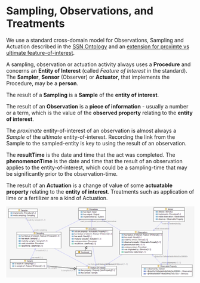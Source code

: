 # Sampling, Observations, and Treatments

We use a standard cross-domain model for Observations, Sampling and Actuation described in the [SSN Ontology](https://www.w3.org/TR/vocab-ssn/) and an [extension for proximte vs ultimate feature-of-interest](https://www.w3.org/TR/vocab-ssn-ext/#ultimate-feature-of-interest). 

A sampling, observation or actuation activity always uses a **Procedure** and concerns an **Entity of Interest** (called _Feature of Interest_ in the standard). 
The **Sampler**, **Sensor** (Observer) or **Actuator**, that implements the Procedure, may be a **person**. 

The result of a **Sampling** is a **Sample** of the **entity of interest**. 

The result of an **Observation** is a **piece of information** - usually a number or a term, which is the value of the **observed property** relating to the **entity of interest**. 

The _proximate_ entity-of-interest of an observation is almost always a _Sample_ of the _ultimate_ entity-of-interest.
Recording the link from the Sample to the sampled-entity is key to using the result of an observation. 

The **resultTime** is the date and time that the act was completed. 
The **phenomenonTime** is the date and time that the result of an observation applies to the entity-of-interest, which could be a sampling-time that may be significantly prior to the observation-time. 

The result of an **Actuation** is a change of value of some **actuatable property** relating to the **entity of interest**. Treatments such as application of lime or a fertilizer are a kind of Actuation. 

![Sampling, Actuation and Observation](image/SOSA.png)